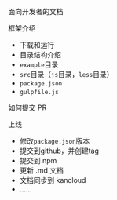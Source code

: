 面向开发者的文档


框架介绍

- 下载和运行
- 目录结构介绍
- `example`目录
- `src`目录（`js`目录，`less`目录）
- `package.json`
- `gulpfile.js`

如何提交 PR



上线

- 修改`package.json`版本
- 提交到github，并创建tag
- 提交到 npm
- 更新 .md 文档
- 文档同步到 kancloud
- ……

